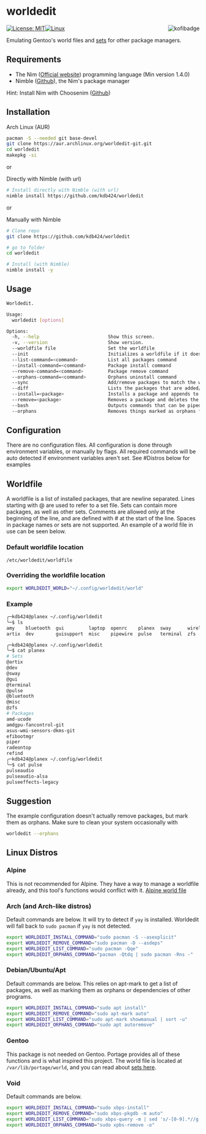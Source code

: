 # worldedit

[![License: MIT](https://img.shields.io/badge/License-MIT-yellow.svg)](https://opensource.org/licenses/MIT
)[![Linux](https://svgshare.com/i/Zhy.svg)](https://svgshare.com/i/Zhy.svg
)<a href="https://ko-fi.com/kdb424"><img src="https://i.imgur.com/9T0bvqO.png" alt="kofibadge" align="right"/></a>

Emulating Gentoo's world files and [sets](https://wiki.gentoo.org/wiki//etc/portage/sets) for other package managers.

## Requirements

- The Nim ([Official website](https://nim-lang.org/)) programming language (Min version 1.4.0)
- Nimble ([Github](https://github.com/nim-lang/nimble)), the Nim's package manager

Hint: Install Nim with Choosenim ([Github](https://github.com/dom96/choosenim))

## Installation
Arch Linux (AUR)

```bash
pacman -S --needed git base-devel
git clone https://aur.archlinux.org/worldedit-git.git
cd worldedit
makepkg -si
```

or

Directly with Nimble (with url)

```bash
# Install directly with Nimble (with url)
nimble install https://github.com/kdb424/worldedit
```

or

Manually with Nimble

```bash
# Clone repo
git clone https://github.com/kdb424/worldedit

# go to folder
cd worldedit

# Install (with Nimble)
nimble install -y
```

## Usage
```bash
Worldedit.

Usage:
  worldedit [options]

Options:
  -h, --help                         Show this screen.
  -v, --version                      Show version.
  --worldfile file                   Set the worldfile
  --init                             Initializes a worldfile if it does not exist
  --list-command=<command>           List all packages command
  --install-command=<command>        Package install command
  --remove-command=<command>         Package remove command
  --orphans-command=<command>        Orphans uninstall command
  --sync                             Add/remove packages to match the worldfile
  --diff                             Lists the packages that are added/removed
  --install=<package>                Installs a package and appends to the worldfile
  --remove=<package>                 Removes a package and deletes the entry in the worldfile
  --bash                             Outputs commands that can be piped into bash
  --orphans                          Removes things marked as orphans from your system
```

## Configuration
There are no configuration files. All configuration is done through environment
variables, or manually by flags. All required commands will be auto detected if
environment variables aren't set. See #Distros below for examples


## Worldfile
A worldfile is a list of installed packages, that are newline separated.
Lines starting with @ are used to refer to a set file. Sets can contain
more packages, as well as other sets. Comments are allowed only at the
beginning of the line, and are defined with # at the start of the line.
Spaces in package names or sets are not supported. An example of a world
file in use can be seen below.

### Default worldfile location
```
/etc/worldedit/worldfile
```

### Overriding the worldfile location
```bash
export WORLDEDIT_WORLD="~/.config/worldedit/world"
```

### Example
```bash
╭─kdb424@planex ~/.config/worldedit
╰─$ ls
amy    bluetooth  gui         laptop  openrc    planex  sway      wireless
artix  dev        guisupport  misc    pipewire  pulse   terminal  zfs

╭─kdb424@planex ~/.config/worldedit
╰─$ cat planex
# Sets
@artix
@dev
@sway
@gui
@terminal
@pulse
@bluetooth
@misc
@zfs
# Packages
amd-ucode
amdgpu-fancontrol-git
asus-wmi-sensors-dkms-git
efibootmgr
piper
radeontop
refind
╭─kdb424@planex ~/.config/worldedit
╰─$ cat pulse
pulseaudio
pulseaudio-alsa
pulseeffects-legacy
```

## Suggestion
The example configuration doesn't actually remove packages, but mark them
as orphans. Make sure to clean your system occasionally with
```bash
worldedit --orphans
```

## Linux Distros

### Alpine
This is not recommended for Alpine. They have a way to manage a worldfile
already, and this tool's functions would conflict with it.
[Alpine world file](https://docs.alpinelinux.org/user-handbook/0.1a/Working/apk.html#_world) 

### Arch (and Arch-like distros)
Default commands are below. It will try to detect if `yay` is installed. Worldedit will
fall back to `sudo pacman` if `yay` is not detected.
```bash
export WORLDEDIT_INSTALL_COMMAND="sudo pacman -S --asexplicit"
export WORLDEDIT_REMOVE_COMMAND="sudo pacman -D --asdeps"
export WORLDEDIT_LIST_COMMAND="sudo pacman -Qqe"
export WORLDEDIT_ORPHANS_COMMAND="pacman -Qtdq | sudo pacman -Rns -"
```

### Debian/Ubuntu/Apt
Default commands are below. This relies on apt-mark to get a list of packages, as well as
marking them as orphans or dependencies of other programs.
```bash
export WORLDEDIT_INSTALL_COMMAND="sudo apt install"
export WORLDEDIT_REMOVE_COMMAND="sudo apt-mark auto"
export WORLDEDIT_LIST_COMMAND="sudo apt-mark showmanual | sort -u"
export WORLDEDIT_ORPHANS_COMMAND="sudo apt autoremove"
```

### Gentoo
This package is not needed on Gentoo. Portage provides all of these functions
and is what inspired this project. The world file is located at 
`/var/lib/portage/world`, and you can read about 
[sets here](https://wiki.gentoo.org/wiki//etc/portage/sets).

### Void
Default commands are below.
```bash
export WORLDEDIT_INSTALL_COMMAND="sudo xbps-install"
export WORLDEDIT_REMOVE_COMMAND="sudo xbps-pkgdb -m auto"
export WORLDEDIT_LIST_COMMAND="sudo xbps-query -m | sed 's/-[0-9].*//g'"
export WORLDEDIT_ORPHANS_COMMAND="sudo xpbs-remove -o"
```
